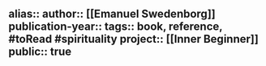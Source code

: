 alias::
author:: [[Emanuel Swedenborg]] 
publication-year::
tags:: book, reference, #toRead #spirituality 
project:: [[Inner Beginner]] 
public:: true
-